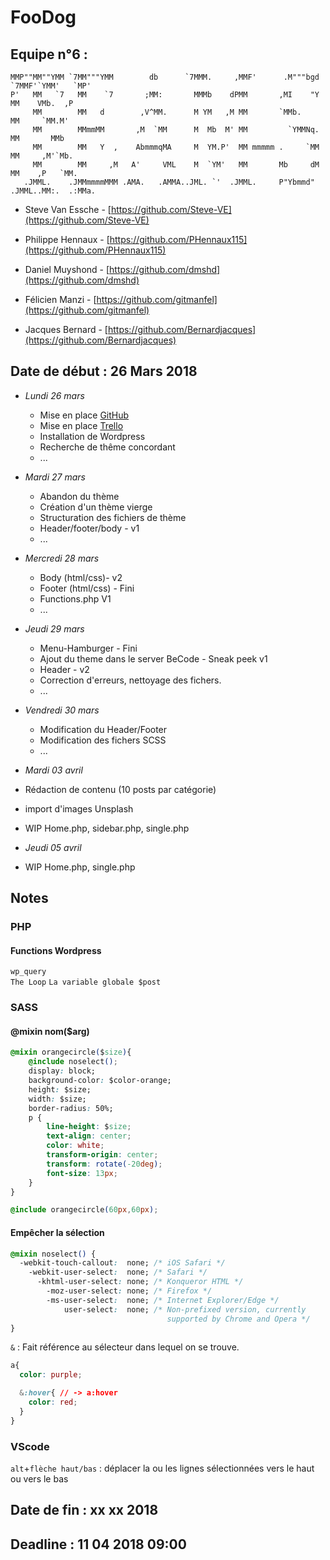 # FooDog


## Equipe n°6 :
 
    MMP""MM""YMM `7MM"""YMM        db      `7MMM.     ,MMF'      .M"""bgd `7MMF'`YMM'   `MP' 
    P'   MM   `7   MM    `7       ;MM:       MMMb    dPMM       ,MI    "Y   MM    VMb.  ,P   
         MM        MM   d        ,V^MM.      M YM   ,M MM       `MMb.       MM     `MM.M'    
         MM        MMmmMM       ,M  `MM      M  Mb  M' MM         `YMMNq.   MM       MMb     
         MM        MM   Y  ,    AbmmmqMA     M  YM.P'  MM mmmmm .     `MM   MM     ,M'`Mb.   
         MM        MM     ,M   A'     VML    M  `YM'   MM       Mb     dM   MM    ,P   `MM.  
       .JMML.    .JMMmmmmMMM .AMA.   .AMMA..JML. `'  .JMML.     P"Ybmmd"  .JMML..MM:.  .:MMa.

- Steve Van Essche -  [https://github.com/Steve-VE](https://github.com/Steve-VE)

- Philippe Hennaux -  [https://github.com/PHennaux115](https://github.com/PHennaux115)

- Daniel Muyshond -  [https://github.com/dmshd](https://github.com/dmshd)

- Félicien Manzi - [https://github.com/gitmanfel](https://github.com/gitmanfel)

- Jacques Bernard - [https://github.com/Bernardjacques](https://github.com/Bernardjacques)


## Date de début : 26 Mars 2018 


- *Lundi 26 mars*
  - Mise en place [GitHub](https://github.com/Steve-VE/team-six)
  - Mise en place [Trello](https://trello.com/b/JnTiSL6a/le-blog-foodog)
  - Installation de Wordpress
  - Recherche de thême concordant
  - ...
  
- *Mardi 27 mars*
  - Abandon du thème
  - Création d'un thème vierge
  - Structuration des fichiers de thème
  - Header/footer/body - v1
  - ...
  
- *Mercredi 28 mars*
  - Body (html/css)- v2
  - Footer (html/css) - Fini
  - Functions.php V1
  - ...
  
- *Jeudi 29 mars*
  - Menu-Hamburger - Fini
  - Ajout du theme dans le server BeCode - Sneak peek v1
  - Header - v2
  - Correction d'erreurs, nettoyage des fichers.
  - ...
  
- *Vendredi 30 mars*
  - Modification du Header/Footer
  - Modification des fichers SCSS
  - ...

-  *Mardi 03 avril*  
  - Rédaction de contenu (10 posts par catégorie)
  - import d'images Unsplash
  - WIP Home.php, sidebar.php, single.php

-  *Jeudi 05 avril*
  - WIP Home.php, single.php
  


## Notes 
### PHP 
#### Functions Wordpress

`wp_query`  
`The Loop`
`La variable globale $post`

### SASS  
#### @mixin nom($arg)  
```css
@mixin orangecircle($size){
    @include noselect();
    display: block;
    background-color: $color-orange;
    height: $size;
    width: $size;
    border-radius: 50%;
    p {
        line-height: $size;
        text-align: center;
        color: white;
        transform-origin: center;
        transform: rotate(-20deg);
        font-size: 13px;
    }
}
```   
```css
@include orangecircle(60px,60px);
```  
#### Empêcher la sélection
```css
@mixin noselect() {
  -webkit-touch-callout:  none; /* iOS Safari */
    -webkit-user-select:  none; /* Safari */
      -khtml-user-select: none; /* Konqueror HTML */
        -moz-user-select: none; /* Firefox */
        -ms-user-select:  none; /* Internet Explorer/Edge */
            user-select:  none; /* Non-prefixed version, currently
                                   supported by Chrome and Opera */
} 
```    
`&` : Fait référence au sélecteur dans lequel on se trouve.
```css
a{
  color: purple;

  &:hover{ // -> a:hover
    color: red;
  }
}
```

### VScode 
`alt`+`flèche haut/bas` : déplacer la ou les lignes sélectionnées vers le haut ou vers le bas

## Date de fin : xx xx 2018 

## Deadline : 11 04 2018 09:00 

    
